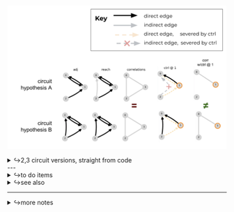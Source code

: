 ![](/figures/misc_figure_sketches/circuit_walkthrough_2circuits_key_sketch.png "generated by /code/fig_circuit_walkthrough.py")

<details><summary>↪2,3 circuit versions, straight from code</summary>

![](/code/network_analysis/results/circuit_walkthrough_2circuits.png "generated by /code/fig_circuit_walkthrough.py")
![](/code/network_analysis/results/circuit_walkthrough_3circuits.png "generated by /code/fig_circuit_walkthrough.py")
</details>
---

<details><summary>↪to do items</summary>
- [ ] find and include frequent circuit (curto + motif)

- [ ] wrap circuits we want in `example_circuits.py`
- [ ] alt method of displaying indirect paths?
  - https://networkx.org/documentation/stable/reference/algorithms/generated/networkx.algorithms.simple_paths.all_simple_paths.html#networkx.algorithms.simple_paths.all_simple_paths
</details>


<details><summary> ↪see also</summary>

more inspiration:
- Combining multiple functional connectivity methods to improve causal inferences
- Advancing functional connectivity research from association to causation
- Fig1. of "Systematic errors in connectivity"

![](/code/network_analysis/results/effect_of_control_horiz.png)
![](/figures/misc_figure_sketches/two_circuit_case_study_mockup.png)

> this figure does a great job of:
> - setting up a key 
> - incrementally adding confounds 
> - highlighting severed edges
> this figure does NOT 
> - explicitly address mutliple hypotheses

![](/figures/misc_figure_sketches/closed_loop_severs_inputs.png)
**Figure 11: Closed-loop control compensates for inputs to a node in simple circuits:** The left column shows a simple circuit and recording and stimulation sites for an open-loop experiment. The right column shows the functional circuit which results from closed-loop control of the output of region A. Generally, assuming perfectly effective control, the impact of other inputs to a controlled node is nullified and therefore crossed off the functional circuit diagram.

> this figure does a great job of:
> - using a minimal version of the key above 
> - showing two competing hypotheses
> - (throughs latent / common modulation in for fun)

![](/figures/misc_figure_sketches/closed_loop_distinguishes_corticalEI.png)
**Figure 12: Closed-loop control allows for two circuit hypotheses to be distinguished.** Two hypothesized circuits for the relationships between pyramidal (Pyr, excitatory), parvalbumin-positive (PV, inhibitory), and somatostain-expressing (Som, inhibitory) cells are shown in the two rows. Dashed lines in the right column represent connections whose effects are compensated for through closed-loop control of the Pyr node. By measuring correlations between recorded regions during closed-loop control it is possible to distinguish which hypothesized circuit better matches the data. Notably in the open-loop intervention, activity in all regions is correlated for both hypothesized circuits leading to ambiguity.
</details>



---
<details><summary>↪more notes</summary>

probably want 
- two circuits which look clearly different
  - ! but which have equivalent reachability 
  - possibly with reciprocal connections 
  - possssibly with common modulation 

- do we need to reflect back from set of possible observations to consistent hypotheses? 
  - mention markov equivalence classes explicitly?
  
- intuitive explanation using binary reachability rules
  <!-- - consider postponing until we introduce intervention? 
  - i.e. have one figure that walks through both reachability and impact of intervention -->
- *point to the rest of the paper as deepening and generalizing these ideas*
- *(example papers - Advancing functional connectivity research from association to causation, Combining multiple functional connectivity methods to improve causal inferences)*
      
- connect **graded reachability** to ID-SNR 
  - $\mathrm{IDSNR}_{ij}$ measures the strength of signal related to the connection $i→j$ relative to in the output of node $j$ 
  - for true, direct connections this quantity increasing means a (true positive) connection will be identified more easily (with high certainty, requiring less data)
  - for false or indirect connections, this quantity increasing means a false positive connection is more likely to be identified
  - as a result we want to maximize IDSNR for true links, and minimize it for false/indirect links 


( see also `sketches_and_notation/walkthrough_EI_dissection.md` )


</details>